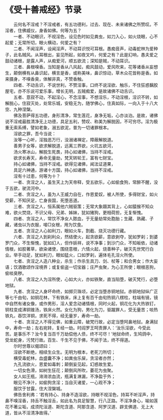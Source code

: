 # 《受十善戒经》节录
　　云何名不淫戒？不淫戒者，有五功德利，过去、现在、未来诸佛之所赞叹。不淫者，住佛威仪，身香如佛。何等为五？  
　　一者、不动眼识，不视淫色，设见色时如见粪虫，如刀入心，如火烧眼，心不起爱；无常所切，眼火横动，何爱之有？  
　　二者、不闻淫声，设闻淫声，不动耳识悦可耳根。愚痴音声，动毒蛇林为爱种子，此名贼风。从耳根出，妄见所起，如夜叉吟，何爱之有？此是幻响，愚夫爱之鼓动诸根，是露人声，从痴爱河，顺五欲流；深知是贼，不动耳识。  
　　三者、鼻根嗅香。当知是香从八风起，痴风鼓动，爱风吹来，花等诸香从妄想生，颠倒横有从鼻识起，横言是香，或称美味，鼻识惊动，草木众花皆称是香。如来摄身，不嗅香臭，体解非真，不赞香触。  
　　四者、不动舌识，不说世利，不赞淫事，口终不说淫欲、触乐，不住狂惑黐胶屋宅，亦不乐说可爱乐事，增长无明，五贼痴爱，是故诸佛不动舌识。  
　　五者、意寂不动，不起淫心，不念淫事，不想淫乐，不动淫根，淫识不转，如解脱心，住寂灭处，处常乐城，安稳无为，随学佛心，住真如际，一向入于十八大空、九种涅槃。  
　　佛及菩萨得五功德，身形清净，常生莲花，身净无垢，心亦淡泊。是故，诸佛说不淫戒最胜清净无上功德，具足五利，赞叹、称美为解脱因，不可穷尽。淫为极重无索系缚，譬如老象，溺五欲泥，普为一切诸罪根本。  
　　淫欲之罪，吾今当说：  
　　汝等一心听，淫独恶万行，没溺诸禅定，障蔽解脱道。  
　　善男子女等，欲求解脱道，远离三界欲，火坑五欲河，  
　　汤火寒冰山，解脱生死畏，持心如诸佛，当持不淫戒。  
　　欲求长寿天，寿命无量劫，梵天转轮王，富有七财宝。  
　　持心如诸佛，当持不淫戒。欲得见诸佛，闻法证道果，  
　　具足六神通，游诸十方国，持心如诸佛，当持不淫戒。  
　　淫有十过患，何等为十？  
　　一者、贪淫之人，虽生天上为天帝释，受五欲乐，心如偷食狗，常醉不醒，没于五欲，驶流河中。  
　　二者、贪淫之人，虽为人王威力自在，作恩爱奴，被人所使，多得财宝，如火受薪，不知厌足，亡身丧国，死堕恶道。  
　　三者、贪淫之人，恒系属他六贼驱策；无常大象蹑其背上，心如猿猴不知众难，欲火焚烧，不识父母、兄弟、姊妹，犹如猪狗，更相荷担，无复惭愧。  
　　四者、贪淫之人，常饮不净女人脓血，于无量劫常处胞胎；生藏、熟藏、子藏，诸虫以为衣服，唼□女根，用为饮食。  
　　五者、贪淫之人心如利刀，眼如火车，割截、烧灭功德行藏。  
　　六者、贪淫之人到刹利众，然结使火，起贪欲薪，意欲剥夺，犹如罗刹；到婆罗门众，不生惭愧，犹如幻人，但作妖祥，说不净事；到沙门众，不知皈依，动诸情根，如胶著草，欲染诸使，围绕意根，六情火起，烧善种子，破灭先世梵行白业。举手动足，犹如利刀，眼如猛火，口如罗刹，遍体毛孔淫火所使。  
　　七者、贪淫之人造八种业，杀生；作杀生具刀、剑、杖等；和合男女；作大妄语；饮酒歌颂作淫境界；或复偷盗一切宝器；庄严虫聚，为心王所使；眼根恶狗，偷啖臭秽。  
　　八者、贪淫之人为淫所使，心如大火，亦如铁聚，直当陷堕，破灭梵行，必堕地狱。  
　　九者、贪淫之人身坏命终，如掷贝珠顷，必定当堕赤铜地狱。赤铜地狱纵广正等七千由旬，如铜花林，下有铁床，床上复有百千由旬热铜八楞柱，柱端有镜，镜中自然有诸女像，或作男形，淫人爱念动诸情根，同时火起，铜花化为大热铁钉，铜柱变成沸铜锥汤，铁床火然。女化为狗，男化为刀，驱蹴罪人，受无量苦；啖热铁丸，吞饮洋铜，求死不得，经无量岁，寿命一劫。  
　　十者、贪淫之人不得见佛，如重云障，破梵行故，必定当堕阿鼻地狱。身满狱中，寿命一劫；左右宛转，复经一劫。时阎罗王呵责罪人：‘汝乐淫欲，今受此苦。是事乐不？汝今复当百千万劫偿他人债，终不可尽！’地狱命终，生鸠鸽中，受龙蛇身，污梵行故。百生、千生不见于佛，不闻于法，终不得道。  
　　尔时世尊以偈颂曰：  
　　淫欲不断绝，相续生众生。无明为根本，老死刀所切；  
　　横受毒蛇林，血盛囊不净；如粪虫乐屎，贪淫者亦然；  
　　九孔流欲火，恩爱如毒刺；颠倒妄见起，幻惑故生爱。  
　　一切女色滑，如树生狂花；颠倒风所吹，萎花为虫聚。  
　　女人如王瓶，渧渧浓血流，瓶满复淋漏，不净盈于外；  
　　眼见不净汁，如偷狗贪淫；当自灭诸爱，一心观不净；  
　　服饮于甘露，住大涅槃城。  
　　佛告舍利弗：‘若有持心、持身不造淫欲，持眼不视淫色，持耳不听淫声，持鼻不嗅淫香，持舌不触淫舌，如此名为具足智慧，行八正路。不淫净身心，喻如莲花不著尘垢，成须陀洹道、斯陀含道、阿那含道、阿罗汉道、辟支佛道、无上大道，皆从不淫清净故得。’  